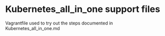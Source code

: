 # Kubernetes_all_in_one support files

Vagrantfile used to try out the steps documented in Kubernetes_all_in_one.md
